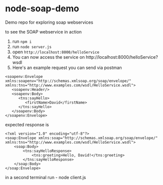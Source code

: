 # node-soap-demo
Demo repo for exploring soap webservices

to see the SOAP webservice in action

1. run `npm i`
2. run `node server.js`
3. open `http://localhost:8000/helloService`
4. You can now access the service on http://localhost:8000/helloService?wsdl
5. Here's an example request you can send via postman


```
<soapenv:Envelope xmlns:soapenv="http://schemas.xmlsoap.org/soap/envelope/" xmlns:tns="http://www.examples.com/wsdl/HelloService.wsdl">
   <soapenv:Header/>
   <soapenv:Body>
      <tns:sayHello>
         <firstName>David</firstName>
      </tns:sayHello>
   </soapenv:Body>
</soapenv:Envelope>
```

expected response is

```
<?xml version="1.0" encoding="utf-8"?>
<soap:Envelope xmlns:soap="http://schemas.xmlsoap.org/soap/envelope/"  xmlns:tns="http://www.examples.com/wsdl/HelloService.wsdl">
    <soap:Body>
        <tns:sayHelloResponse>
            <tns:greeting>Hello, David!</tns:greeting>
        </tns:sayHelloResponse>
    </soap:Body>
</soap:Envelope>
```

in a second terminal run - node client.js

